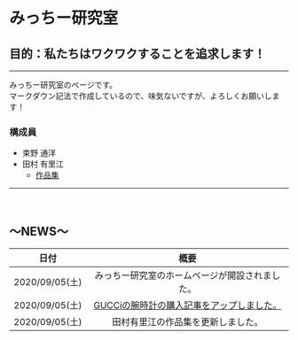 # **みっちー研究室**

## **目的：私たちはワクワクすることを追求します！**

---

みっちー研究室のページです。
<br>
マークダウン記法で作成しているので、味気ないですが、よろしくお願いします！

### **構成員**
- 束野 通洋
- 田村 有里江
    - [作品集](yurie_portfolio.html)
---

<br>

## **～NEWS～**
|日付|概要|
|:--:|:--:|
|2020/09/05(土)|みっちー研究室のホームページが開設されました。|
|2020/09/05(土)|[GUCCiの腕時計の購入記事をアップしました。](watch_gucci.html)|
|2020/09/05(土)|田村有里江の作品集を更新しました。|